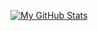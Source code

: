 [![My GitHub Stats](https://github-readme-stats.vercel.app/api/?username=jaamarks&count_private=true&theme=tokyonight&showicons=true&hide=stars)]()

